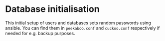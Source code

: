 # Database initialisation #

This initial setup of users and databases sets random passwords using ansible.
You can find them in `peekaboo.conf` and `cuckoo.conf` respectively if needed for
e.g. backup purposes.
